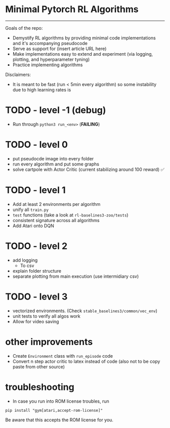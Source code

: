 # Minimal Pytorch RL Algorithms

----

Goals of the repo:
- Demystify RL algorithms by providing minimal code implementations and it's accompanying pseudocode
- Serve as support for (insert article URL here)
- Make implementations easy to extend and experiment (via logging, plotting, and hyperparameter tyning)
- Practice implementing algorithms 

Disclaimers:
- It is meant to be fast (run < 5min every algorithm) so some instability due to high learning rates is

# TODO - level -1 (debug)
- Run through `python3 run_<env>` (**FAILING**)

# TODO - level 0

- put pseudocde image into every folder
- run every algorithm and put some graphs
- solve cartpole with Actor Critic (current stabilizing around 100 reward) ✅

# TODO - level 1
- Add at least 2 environments per algorithm
- unify all `train.py`
- `test` functions (take a look at `rl-baselines3-zoo/tests`)
- consistent signature across all algorithms
- Add Atari onto DQN

# TODO - level 2
- add logging 
  - To csv
- explain folder structure
- separate plotting from main execution (use intermidiary csv)

# TODO - level 3
- vectorized environments. (Check `stable_baselines3/common/vec_env`)
- unit tests to verify all algos work
- Allow for video saving



# other improvements
- Create `Environment` class with `run_episode` code
- Convert n step actor critic to latex instead of code (also not to be copy paste from other source)


# troubleshooting

- In case you run into ROM license troubles, run
```
pip install "gym[atari,accept-rom-license]"
```
Be aware that this accepts the ROM license for you.

